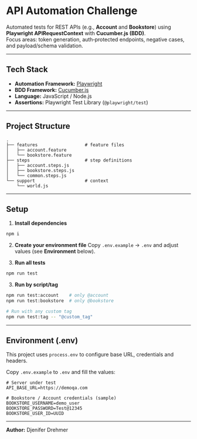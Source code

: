 # API Automation Challenge 

Automated tests for REST APIs (e.g., **Account** and **Bookstore**) using **Playwright APIRequestContext** with **Cucumber.js (BDD)**.  
Focus areas: token generation, auth‑protected endpoints, negative cases, and payload/schema validation.

---

## Tech Stack

* **Automation Framework:** [Playwright](https://playwright.dev/)
* **BDD Framework:** [Cucumber.js](https://cucumber.io/docs/cucumber/api/?lang=javascript)
* **Language:** JavaScript / Node.js
* **Assertions:** Playwright Test Library (`@playwright/test`)

---

## Project Structure

```
.
├── features                  # feature files
│   ├── account.feature
│   └── bookstore.feature
├── steps                     # step definitions
│   ├── account.steps.js
│   ├── bookstore.steps.js
│   └── common.steps.js
└── support                   # context
    └── world.js
```

---

## Setup

1) **Install dependencies**
```bash
npm i
```

2) **Create your environment file**
Copy `.env.example` → `.env` and adjust values (see **Environment** below).

3) **Run all tests**
```bash
npm run test
```

3) **Run by script/tag**
```bash
npm run test:account    # only @account
npm run test:bookstore  # only @bookstore

# Run with any custom tag
npm run test:tag -- "@custom_tag"
```

---

## Environment (.env)
This project uses `process.env` to configure base URL, credentials and headers.

Copy `.env.example` to `.env` and fill the values:

```
# Server under test
API_BASE_URL=https://demoqa.com

# Bookstore / Account credentials (sample)
BOOKSTORE_USERNAME=demo_user
BOOKSTORE_PASSWORD=Test@12345
BOOKSTORE_USER_ID=UUID
```

---

**Author:** Djenifer Drehmer
